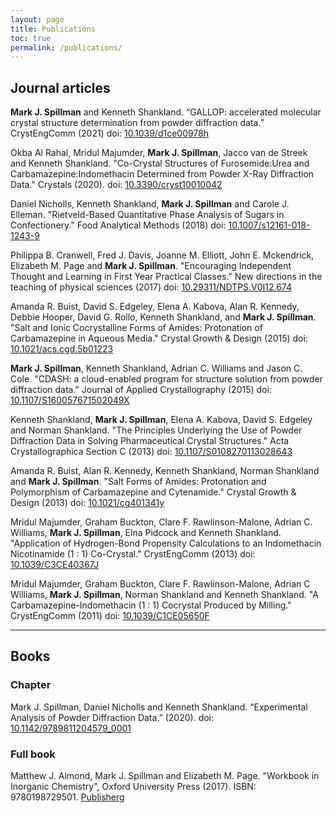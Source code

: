 ```yaml
---
layout: page
title: Publications
toc: true
permalink: /publications/
---
```


## Journal articles

**Mark J. Spillman** and Kenneth Shankland. “GALLOP: accelerated molecular crystal structure determination from powder diffraction data.” CrystEngComm (2021) doi: [10.1039/d1ce00978h](https://doi.org/10.1039/d1ce00978h)

Okba Al Rahal, Mridul Majumder, **Mark J. Spillman**, Jacco van de Streek and Kenneth Shankland. "Co-Crystal Structures of Furosemide:Urea and Carbamazepine:Indomethacin Determined from Powder X-Ray Diffraction Data." Crystals (2020). doi: [10.3390/cryst10010042](https://doi.org/10.3390/cryst10010042)

Daniel Nicholls, Kenneth Shankland, **Mark J. Spillman** and Carole J. Elleman. "Rietveld-Based Quantitative Phase Analysis of Sugars in Confectionery." Food Analytical Methods (2018) doi: [10.1007/s12161-018-1243-9](https://doi.org/10.1007/s12161-018-1243-9)

Philippa B. Cranwell, Fred J. Davis, Joanne M. Elliott, John E. Mckendrick, Elizabeth M. Page and **Mark J. Spillman**. "Encouraging Independent Thought and Learning in First Year Practical Classes." New directions in the teaching of physical sciences (2017) doi: [10.29311/NDTPS.V0I12.674](https://doi.org/10.29311/NDTPS.V0I12.674)

Amanda R. Buist, David S. Edgeley, Elena A. Kabova, Alan R. Kennedy, Debbie Hooper, David G. Rollo, Kenneth Shankland, and **Mark J. Spillman**. "Salt and Ionic Cocrystalline Forms of Amides: Protonation of Carbamazepine in Aqueous Media." Crystal Growth & Design (2015) doi: [10.1021/acs.cgd.5b01223](https://doi.org/10.1021/acs.cgd.5b01223)

**Mark J. Spillman**, Kenneth Shankland, Adrian C. Williams and Jason C. Cole. "CDASH: a cloud-enabled program for structure solution from powder diffraction data." Journal of Applied Crystallography (2015) doi: [10.1107/S160057671502049X](https://doi.org/10.1107/S160057671502049X)

Kenneth Shankland, **Mark J. Spillman**, Elena A. Kabova, David S. Edgeley and Norman Shankland. "The Principles Underlying the Use of Powder Diffraction Data in Solving Pharmaceutical Crystal Structures." Acta Crystallographica Section C (2013) doi: [10.1107/S0108270113028643](https://doi.org/10.1107/S0108270113028643)

Amanda R. Buist, Alan R. Kennedy, Kenneth Shankland, Norman Shankland and **Mark J. Spillman**. "Salt Forms of Amides: Protonation and Polymorphism of Carbamazepine and Cytenamide." Crystal Growth & Design (2013) doi: [10.1021/cg401341y](https://doi.org/10.1021/cg401341y)

Mridul Majumder, Graham Buckton, Clare F. Rawlinson-Malone, Adrian C. Williams, **Mark J. Spillman**, Elna Pidcock and Kenneth Shankland. "Application of Hydrogen-Bond Propensity Calculations to an Indomethacin Nicotinamide (1 : 1) Co-Crystal." CrystEngComm (2013) doi: [10.1039/C3CE40367J](https://doi.org/10.1039/C3CE40367J)

Mridul Majumder, Graham Buckton, Clare F. Rawlinson-Malone, Adrian C Williams, **Mark J. Spillman**, Norman Shankland and Kenneth Shankland. "A Carbamazepine-Indomethacin (1 : 1) Cocrystal Produced by Milling." CrystEngComm  (2011) doi: [10.1039/C1CE05650F](https://doi.org/10.1039/C1CE05650F)

---

## Books

### Chapter

Mark J. Spillman, Daniel Nicholls and Kenneth Shankland. “Experimental Analysis of Powder Diffraction Data.” (2020). doi: [10.1142/9789811204579_0001](https://doi.org/10.1142/9789811204579_0001)

### Full book
Matthew J. Almond, Mark J. Spillman and Elizabeth M. Page. "Workbook in Inorganic Chemistry", Oxford University Press (2017). ISBN: 9780198729501. [Publisher](https://global.oup.com/ukhe/product/workbook-in-inorganic-chemistry-9780198729501?cc=gb&lang=en&)g